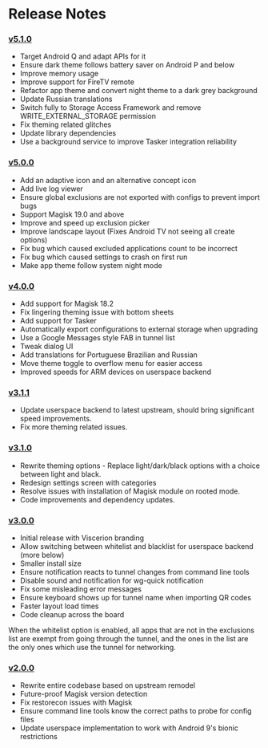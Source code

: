# Release Notes

### [v5.1.0](https://github.com/MSF-Jarvis/viscerion/releases/5.1.0)
- Target Android Q and adapt APIs for it
- Ensure dark theme follows battery saver on Android P and below
- Improve memory usage
- Improve support for FireTV remote
- Refactor app theme and convert night theme to a dark grey background
- Update Russian translations
- Switch fully to Storage Access Framework and remove WRITE_EXTERNAL_STORAGE permission
- Fix theming related glitches
- Update library dependencies
- Use a background service to improve Tasker integration reliability

### [v5.0.0](https://github.com/MSF-Jarvis/viscerion/releases/5.0.0)
- Add an adaptive icon and an alternative concept icon
- Add live log viewer
- Ensure global exclusions are not exported with configs to prevent import bugs
- Support Magisk 19.0 and above
- Improve and speed up exclusion picker
- Improve landscape layout (Fixes Android TV not seeing all create options)
- Fix bug which caused excluded applications count to be incorrect
- Fix bug which caused settings to crash on first run
- Make app theme follow system night mode

### [v4.0.0](https://github.com/MSF-Jarvis/viscerion/releases/4.0.0)

- Add support for Magisk 18.2
- Fix lingering theming issue with bottom sheets
- Add support for Tasker
- Automatically export configurations to external storage when upgrading
- Use a Google Messages style FAB in tunnel list
- Tweak dialog UI
- Add translations for Portuguese Brazilian and Russian
- Move theme toggle to overflow menu for easier access
- Improved speeds for ARM devices on userspace backend

### [v3.1.1](https://github.com/MSF-Jarvis/viscerion/releases/3.1.1)

- Update userspace backend to latest upstream, should bring significant
  speed improvements.
- Fix more theming related issues.


### [v3.1.0](https://github.com/MSF-Jarvis/viscerion/releases/3.1.0)

- Rewrite theming options - Replace light/dark/black options
  with a choice between light and black.
- Redesign settings screen with categories
- Resolve issues with installation of Magisk module on rooted
  mode.
- Code improvements and dependency updates.


### [v3.0.0](https://github.com/MSF-Jarvis/viscerion/releases/3.0.0)

- Initial release with Viscerion branding
- Allow switching between whitelist and blacklist for userspace backend (more below)
- Smaller install size
- Ensure notification reacts to tunnel changes from command line tools
- Disable sound and notification for wg-quick notification
- Fix some misleading error messages
- Ensure keyboard shows up for tunnel name when importing QR codes
- Faster layout load times
- Code cleanup across the board

When the whitelist option is enabled, all apps that are not in the exclusions
list are exempt from going through the tunnel, and the ones in the list are
the only ones which use the tunnel for networking.


### [v2.0.0](https://github.com/MSF-Jarvis/viscerion/releases/2.0.0)

- Rewrite entire codebase based on upstream remodel
- Future-proof Magisk version detection
- Fix restorecon issues with Magisk
- Ensure command line tools know the correct paths to probe for config files
- Update userspace implementation to work with Android 9's bionic restrictions
